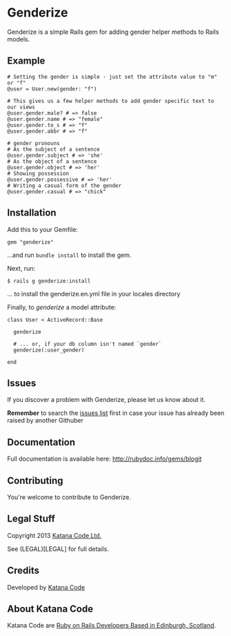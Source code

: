 # Genderize

Genderize is a simple Rails gem for adding gender helper methods to Rails models.

## Example


    # Setting the gender is simple - just set the attribute value to "m" or "f"
    @user = User.new(gender: "f")

    # This gives us a few helper methods to add gender specific text to our views
    @user.gender.male? # => false  
    @user.gender.name # => "female"
    @user.gender.to_s # => "f"
    @user.gender.abbr # => "f"
    
    # gender pronouns
    # As the subject of a sentence
    @user.gender.subject # => 'she'
    # As the object of a sentence
    @user.gender.object # => 'her'
    # Showing possession
    @user.gender.possessive # => 'her'
    # Writing a casual form of the gender
    @user.gender.casual # => "chick"
  
## Installation

Add this to your Gemfile:


    gem "genderize"

...and run `bundle install` to install the gem.

Next, run:

    $ rails g genderize:install

... to install the genderize.en.yml file in your locales directory

Finally, to *genderize* a model attribute:


    class User < ActiveRecord::Base

      genderize
      
      # ... or, if your db column isn't named `gender`
      genderize(:user_gender)

    end


## Issues

If you discover a problem with Genderize, please let us know about it.

**Remember** to search the [issues list](https://github.com/KatanaCode/genderize/issues) first in case your issue has already been raised
by another Githuber

## Documentation

Full documentation is available here: http://rubydoc.info/gems/blogit

## Contributing

You're welcome to contribute to Genderize.

## Legal Stuff

Copyright 2013 [Katana Code Ltd.](http://katanacode.com)

See (LEGAL)[LEGAL] for full details.

## Credits

Developed by [Katana Code](http://katanacode.com)

## About Katana Code

Katana Code are [Ruby on Rails Developers Based in Edinburgh, Scotland](http://katanacode.com/ "Katana Code").